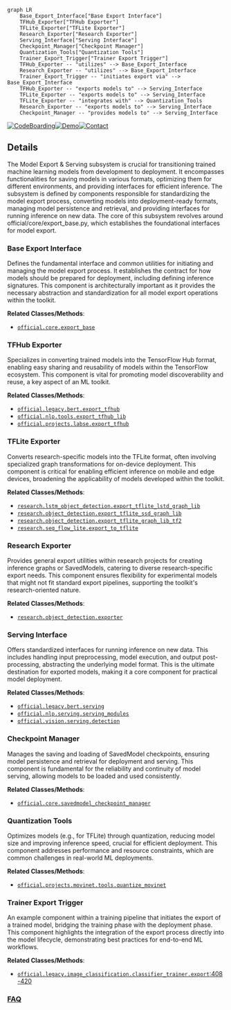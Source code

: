 ```mermaid
graph LR
    Base_Export_Interface["Base Export Interface"]
    TFHub_Exporter["TFHub Exporter"]
    TFLite_Exporter["TFLite Exporter"]
    Research_Exporter["Research Exporter"]
    Serving_Interface["Serving Interface"]
    Checkpoint_Manager["Checkpoint Manager"]
    Quantization_Tools["Quantization Tools"]
    Trainer_Export_Trigger["Trainer Export Trigger"]
    TFHub_Exporter -- "utilizes" --> Base_Export_Interface
    Research_Exporter -- "utilizes" --> Base_Export_Interface
    Trainer_Export_Trigger -- "initiates export via" --> Base_Export_Interface
    TFHub_Exporter -- "exports models to" --> Serving_Interface
    TFLite_Exporter -- "exports models to" --> Serving_Interface
    TFLite_Exporter -- "integrates with" --> Quantization_Tools
    Research_Exporter -- "exports models to" --> Serving_Interface
    Checkpoint_Manager -- "provides models to" --> Serving_Interface
```

[![CodeBoarding](https://img.shields.io/badge/Generated%20by-CodeBoarding-9cf?style=flat-square)](https://github.com/CodeBoarding/GeneratedOnBoardings)[![Demo](https://img.shields.io/badge/Try%20our-Demo-blue?style=flat-square)](https://www.codeboarding.org/demo)[![Contact](https://img.shields.io/badge/Contact%20us%20-%20contact@codeboarding.org-lightgrey?style=flat-square)](mailto:contact@codeboarding.org)

## Details

The Model Export & Serving subsystem is crucial for transitioning trained machine learning models from development to deployment. It encompasses functionalities for saving models in various formats, optimizing them for different environments, and providing interfaces for efficient inference. The subsystem is defined by components responsible for standardizing the model export process, converting models into deployment-ready formats, managing model persistence and retrieval, and providing interfaces for running inference on new data. The core of this subsystem revolves around official/core/export_base.py, which establishes the foundational interfaces for model export.

### Base Export Interface
Defines the fundamental interface and common utilities for initiating and managing the model export process. It establishes the contract for how models should be prepared for deployment, including defining inference signatures. This component is architecturally important as it provides the necessary abstraction and standardization for all model export operations within the toolkit.


**Related Classes/Methods**:

- <a href="https://github.com/tensorflow/models/blob/master/official/core/export_base.py" target="_blank" rel="noopener noreferrer">`official.core.export_base`</a>


### TFHub Exporter
Specializes in converting trained models into the TensorFlow Hub format, enabling easy sharing and reusability of models within the TensorFlow ecosystem. This component is vital for promoting model discoverability and reuse, a key aspect of an ML toolkit.


**Related Classes/Methods**:

- <a href="https://github.com/tensorflow/models/blob/master/official/legacy/bert/export_tfhub.py" target="_blank" rel="noopener noreferrer">`official.legacy.bert.export_tfhub`</a>
- <a href="https://github.com/tensorflow/models/blob/master/official/nlp/tools/export_tfhub_lib.py" target="_blank" rel="noopener noreferrer">`official.nlp.tools.export_tfhub_lib`</a>
- <a href="https://github.com/tensorflow/models/blob/master/official/projects/labse/export_tfhub.py" target="_blank" rel="noopener noreferrer">`official.projects.labse.export_tfhub`</a>


### TFLite Exporter
Converts research-specific models into the TFLite format, often involving specialized graph transformations for on-device deployment. This component is critical for enabling efficient inference on mobile and edge devices, broadening the applicability of models developed within the toolkit.


**Related Classes/Methods**:

- <a href="https://github.com/tensorflow/models/blob/master/research/lstm_object_detection/export_tflite_lstd_graph_lib.py" target="_blank" rel="noopener noreferrer">`research.lstm_object_detection.export_tflite_lstd_graph_lib`</a>
- <a href="https://github.com/tensorflow/models/blob/master/research/object_detection/export_tflite_ssd_graph_lib.py" target="_blank" rel="noopener noreferrer">`research.object_detection.export_tflite_ssd_graph_lib`</a>
- <a href="https://github.com/tensorflow/models/blob/master/research/object_detection/export_tflite_graph_lib_tf2.py" target="_blank" rel="noopener noreferrer">`research.object_detection.export_tflite_graph_lib_tf2`</a>
- <a href="https://github.com/tensorflow/models/blob/master/research/seq_flow_lite/export_to_tflite.py" target="_blank" rel="noopener noreferrer">`research.seq_flow_lite.export_to_tflite`</a>


### Research Exporter
Provides general export utilities within research projects for creating inference graphs or SavedModels, catering to diverse research-specific export needs. This component ensures flexibility for experimental models that might not fit standard export pipelines, supporting the toolkit's research-oriented nature.


**Related Classes/Methods**:

- <a href="https://github.com/tensorflow/models/blob/master/research/object_detection/exporter.py" target="_blank" rel="noopener noreferrer">`research.object_detection.exporter`</a>


### Serving Interface
Offers standardized interfaces for running inference on new data. This includes handling input preprocessing, model execution, and output post-processing, abstracting the underlying model format. This is the ultimate destination for exported models, making it a core component for practical model deployment.


**Related Classes/Methods**:

- <a href="https://github.com/tensorflow/models/blob/master/official/legacy/bert/serving.py" target="_blank" rel="noopener noreferrer">`official.legacy.bert.serving`</a>
- <a href="https://github.com/tensorflow/models/blob/master/official/nlp/serving/serving_modules.py" target="_blank" rel="noopener noreferrer">`official.nlp.serving.serving_modules`</a>
- <a href="https://github.com/tensorflow/models/blob/master/official/vision/serving/detection.py" target="_blank" rel="noopener noreferrer">`official.vision.serving.detection`</a>


### Checkpoint Manager
Manages the saving and loading of SavedModel checkpoints, ensuring model persistence and retrieval for deployment and serving. This component is fundamental for the reliability and continuity of model serving, allowing models to be loaded and used consistently.


**Related Classes/Methods**:

- <a href="https://github.com/tensorflow/models/blob/master/official/core/savedmodel_checkpoint_manager.py" target="_blank" rel="noopener noreferrer">`official.core.savedmodel_checkpoint_manager`</a>


### Quantization Tools
Optimizes models (e.g., for TFLite) through quantization, reducing model size and improving inference speed, crucial for efficient deployment. This component addresses performance and resource constraints, which are common challenges in real-world ML deployments.


**Related Classes/Methods**:

- <a href="https://github.com/tensorflow/models/blob/master/official/projects/movinet/tools/quantize_movinet.py" target="_blank" rel="noopener noreferrer">`official.projects.movinet.tools.quantize_movinet`</a>


### Trainer Export Trigger
An example component within a training pipeline that initiates the export of a trained model, bridging the training phase with the deployment phase. This component highlights the integration of the export process directly into the model lifecycle, demonstrating best practices for end-to-end ML workflows.


**Related Classes/Methods**:

- <a href="https://github.com/tensorflow/models/blob/master/official/legacy/image_classification/classifier_trainer.py#L408-L420" target="_blank" rel="noopener noreferrer">`official.legacy.image_classification.classifier_trainer.export`:408-420</a>




### [FAQ](https://github.com/CodeBoarding/GeneratedOnBoardings/tree/main?tab=readme-ov-file#faq)